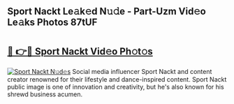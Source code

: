 ## Sport Nackt Le𝚊k𝚎d N𝚞𝚍e - Part-Uzm Vid𝚎o Le𝚊ks Photos 87tUF

# <h2><a href="http://fb4y4l6.evod.top/?m=Sport+Nackt">🔗 👉🔴 Sport Nackt Vid𝚎o Ph𝚘t𝚘s</a></h2>

[![Sport Nackt N𝚞d𝚎s](https://i.imgur.com/8V9OHl7.gif)](http://fb4y4l6.evod.top/?m=Sport+Nackt)
Social media influencer Sport Nackt and content creator renowned for their lifestyle and dance-inspired content. Sport Nackt public image is one of innovation and creativity, but he's also known for his shrewd business acumen. 
